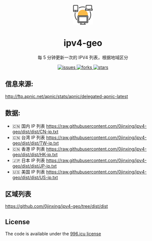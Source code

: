<p align="center">
  <a href="http://github.com/0jinxing/ipv4-geo">
    <img alt="ipv4-geo" height="64" src="./icon.svg">
  </a>
</p>

<h1 align="center">ipv4-geo</h1>

<div align="center">
  <p>每 5 分钟更新一次的 IPV4 列表，根据地域区分</p>
  <a href="https://github.com/0jinxing/ipv4-geo/issues">
    <img src="https://img.shields.io/github/issues/0jinxing/ipv4-geo.svg" alt="issues" />
  </a>
  <a href="https://github.com/0jinxing/ipv4-geo/network">
    <img src="https://img.shields.io/github/forks/0jinxing/ipv4-geo.svg" alt="forks" />
  </a>
  <a href="https://github.com/0jinxing/ipv4-geo/stargazers">
    <img src="https://img.shields.io/github/stars/0jinxing/ipv4-geo.svg" alt="stars" />
  </a>
</div>

## 信息来源:

<http://ftp.apnic.net/apnic/stats/apnic/delegated-apnic-latest>

## 数据:

- 🇨🇳 国内 IP 列表 <https://raw.githubusercontent.com/0jinxing/ipv4-geo/dist/dist/CN-ip.txt>
- 🇨🇳 台湾 IP 列表 <https://raw.githubusercontent.com/0jinxing/ipv4-geo/dist/dist/TW-ip.txt>
- 🇨🇳 香港 IP 列表 <https://raw.githubusercontent.com/0jinxing/ipv4-geo/dist/dist/HK-ip.txt>
- 🇯🇵 日本 IP 列表 <https://raw.githubusercontent.com/0jinxing/ipv4-geo/dist/dist/JP-ip.txt>
- 🇺🇸 美国 IP 列表 <https://raw.githubusercontent.com/0jinxing/ipv4-geo/dist/dist/US-ip.txt>

## 区域列表

<https://github.com/0jinxing/ipv4-geo/tree/dist/dist>

## License

The code is available under the [996.icu license](https://github.com/0jinxing/ipv4-geo/blob/master/LICENSE)
